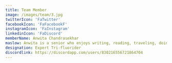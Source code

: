 ```yaml
---
title: Team Member
image: /images/team/3.jpg
twitterIcon: 'FaTwitter'
facebookIcon: 'FaFacebookF'
instagramIcon: 'FaInstagram'
linkedinIcon: 'FaDiscord'
memberName: Anwita Chandrasekhar
maslow: Anwita is a senior who enjoys writing, reading, traveling, doing chemistry, and spending time with her friends and family. She enjoys volunteering in her community, and aspires to pursue a career where she can help others
designation: Expert Tri-fluorider
discordlink: https://discordapp.com/users/830216556721864704
---
```

